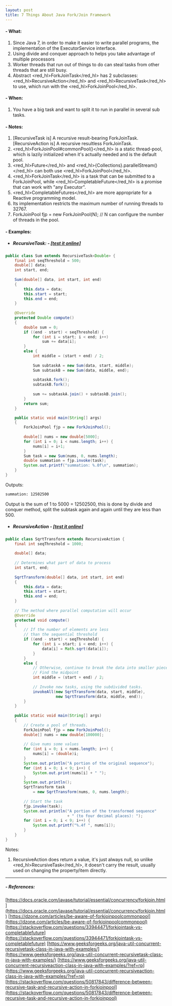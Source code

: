 ```yaml
---
layout: post
title: 7 Things About Java Fork/Join Framework
---
```


#### - What:
1. Since Java 7, in order to make it easier to write parallel programs, the implementation of the ExecutorService interface.
2. Using divide and conquer approach to helps you take advantage of multiple processors
3. Worker threads that run out of things to do can steal tasks from other threads that are still busy.
4. Abstract <red_hl>ForkJoinTask</red_hl> has 2 subclasses: <red_hl>RecursiveAction</red_hl> and <red_hl>RecursiveTask</red_hl> to use, which run with the <red_hl>ForkJoinPool</red_hl>.


#### - When:
1. You have a big task and want to split it to run in parallel in several sub tasks.



#### - Notes: 
1. [RecursiveTask is] A recursive result-bearing ForkJoinTask.
[RecursiveAction is] A recursive resultless ForkJoinTask.
2. <red_hl>ForkJoinPool#commonPool()</red_hl> is a static thread-pool, which is lazily initialized when it's actually needed and is the default pool.
3. <red_hl>Future</red_hl> and <red_hl>{Collections}.parallelStream()</red_hl> can both use <red_hl>ForkJoinPool</red_hl>.
4. <red_hl>ForkJoinTask</red_hl> is a task that can be submitted to a ForkJoinPool, while <red_hl>CompletableFuture</red_hl> is a promise that can work with "any Executor".
5. <red_hl>CompletableFutures</red_hl> are more appropriate for a Reactive programming model.
6. Its implementation restricts the maximum number of running threads to 32767.
7. ForkJoinPool fjp = new ForkJoinPool(N); // N can configure the number of threads in the pool.


#### - Examples:
* ##### RecursiveTask: - [[test it online]](http://jdoodle.com/ia/2p9)
```java
public class Sum extends RecursiveTask<Double> { 
    final int seqThreshold = 500; 
    double[] data; 
    int start, end; 
  
    Sum(double[] data, int start, int end) 
    { 
        this.data = data; 
        this.start = start; 
        this.end = end; 
    } 
  
    @Override
    protected Double compute() 
    { 
        double sum = 0; 
        if ((end - start) < seqThreshold) { 
            for (int i = start; i < end; i++) 
                sum += data[i]; 
        } 
        else { 
            int middle = (start + end) / 2; 
  
            Sum subtaskA = new Sum(data, start, middle); 
            Sum subtaskB = new Sum(data, middle, end); 
  
            subtaskA.fork(); 
            subtaskB.fork(); 
  
            sum += subtaskA.join() + subtaskB.join(); 
        } 
        return sum; 
    } 

    public static void main(String[] args) 
    { 
        ForkJoinPool fjp = new ForkJoinPool(); 
  
        double[] nums = new double[5000]; 
        for (int i = 0; i < nums.length; i++) { 
            nums[i] = i+1; 
        } 
        Sum task = new Sum(nums, 0, nums.length); 
        double summation = fjp.invoke(task); 
        System.out.printf("summation: %.0f\n", summation);
    } 
}
```

Outputs:
```bash
summation: 12502500
```
Output is the sum of 1 to 5000 = 12502500, 
this is done by divide and conquer method,
split the subtask again and again until they are less than 500.

* ##### RecursiveAction - [[test it online]](https://www.jdoodle.com/iembed/v0/2pa)
```java
public class SqrtTransform extends RecursiveAction { 
    final int seqThreshold = 1000; 
  
    double[] data; 
  
    // Determines what part of data to process 
    int start, end; 
  
    SqrtTransform(double[] data, int start, int end) 
    { 
        this.data = data; 
        this.start = start; 
        this.end = end; 
    } 
  
    // The method where parallel computation will occur 
    @Override
    protected void compute() 
    { 
        // If the number of elements are less 
        // than the sequential threshold 
        if ((end - start) < seqThreshold) { 
            for (int i = start; i < end; i++) { 
                data[i] = Math.sqrt(data[i]); 
            } 
        } 
        else { 
            // Otherwise, continue to break the data into smaller pieces 
            // Find the midpoint 
            int middle = (start + end) / 2; 
  
            // Invoke new tasks, using the subdivided tasks. 
            invokeAll(new SqrtTransform(data, start, middle), 
                      new SqrtTransform(data, middle, end)); 
        } 
    } 
    
    public static void main(String[] args) 
    { 
        // Create a pool of threads. 
        ForkJoinPool fjp = new ForkJoinPool(); 
        double[] nums = new double[100000]; 
  
        // Give nums some values 
        for (int i = 0; i < nums.length; i++) { 
            nums[i] = (double)i; 
        } 
        System.out.println("A portion of the original sequence"); 
        for (int i = 0; i < 9; i++) { 
            System.out.print(nums[i] + " "); 
        } 
        System.out.println(); 
        SqrtTransform task 
            = new SqrtTransform(nums, 0, nums.length); 
  
        // Start the task 
        fjp.invoke(task); 
        System.out.println("A portion of the transformed sequence"
                           + " (to four decimal places): "); 
        for (int i = 0; i < 9; i++) { 
            System.out.printf("%.4f ", nums[i]); 
        } 
    } 
} 
```
Notes:
1. RecursiveAction does return a value, it's just always null, so unlike <red_hl>RecursiveTask</red_hl>, it doesn't carry the result, usually used on changing the property/item directly.



---

##### - References:
[https://docs.oracle.com/javase/tutorial/essential/concurrency/forkjoin.html](https://docs.oracle.com/javase/tutorial/essential/concurrency/forkjoin.html)
[https://dzone.com/articles/be-aware-of-forkjoinpoolcommonpool](https://dzone.com/articles/be-aware-of-forkjoinpoolcommonpool)
[https://stackoverflow.com/questions/33944471/forkjointask-vs-completablefuture](https://stackoverflow.com/questions/33944471/forkjointask-vs-completablefuture)
[https://www.geeksforgeeks.org/java-util-concurrent-recursivetask-class-in-java-with-examples/](https://www.geeksforgeeks.org/java-util-concurrent-recursivetask-class-in-java-with-examples/)
[https://www.geeksforgeeks.org/java-util-concurrent-recursiveaction-class-in-java-with-examples/?ref=rp](https://www.geeksforgeeks.org/java-util-concurrent-recursiveaction-class-in-java-with-examples/?ref=rp)
[https://stackoverflow.com/questions/50817843/difference-between-recursive-task-and-recursive-action-in-forkjoinpool](https://stackoverflow.com/questions/50817843/difference-between-recursive-task-and-recursive-action-in-forkjoinpool)